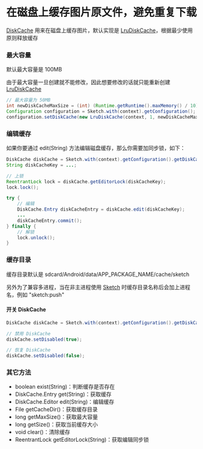 # 在磁盘上缓存图片原文件，避免重复下载

[DiskCache] 用来在磁盘上缓存图片，默认实现是 [LruDiskCache]，根据最少使用原则释放缓存

### 最大容量

默认最大容量是 100MB

由于最大容量一旦创建就不能修改，因此想要修改的话就只能重新创建 [LruDiskCache]

```java
// 最大容量为 50MB
int newDiskCacheMaxSize = (int) (Runtime.getRuntime().maxMemory() / 10);
Configuration configuration = Sketch.with(context).getConfiguration();
configuration.setDiskCache(new LruDiskCache(context, 1, newDiskCacheMaxSize));
```

### 编辑缓存

如果你要通过 edit(String) 方法编辑磁盘缓存，那么你需要加同步锁，如下：

```java
DiskCache diskCache = Sketch.with(context).getConfiguration().getDiskCache();
String diskCacheKey = ...;

// 上锁
ReentrantLock lock = diskCache.getEditorLock(diskCacheKey);
lock.lock();

try {
    // 编辑
    DiskCache.Entry diskCacheEntry = diskCache.edit(diskCacheKey);
    ...
    diskCacheEntry.commit();
} finally {
    // 解锁
    lock.unlock();
}
```

### 缓存目录

缓存目录默认是 sdcard/Android/data/APP_PACKAGE_NAME/cache/sketch

另外为了兼容多进程，当在非主进程使用 [Sketch] 时缓存目录名称后会加上进程名，例如 "sketch:push"

#### 开关 DiskCache

```java
DiskCache diskCache = Sketch.with(context).getConfiguration().getDiskCache();

// 禁用 DiskCache
diskCache.setDisabled(true);

// 恢复 DiskCache
diskCache.setDisabled(false);
```

### 其它方法
* boolean exist(String)：判断缓存是否存在
* DiskCache.Entry get(String)：获取缓存
* DiskCache.Editor edit(String)：编辑缓存
* File getCacheDir()：获取缓存目录
* long getMaxSize()：获取最大容量
* long getSize()：获取当前缓存大小
* void clear()：清除缓存
* ReentrantLock getEditorLock(String)：获取编辑同步锁

[Sketch]: ../../sketch/src/main/java/me/xiaopan/sketch/Sketch.java
[DiskCache]: ../../sketch/src/main/java/me/xiaopan/sketch/cache/DiskCache.java
[LruDiskCache]: ../../sketch/src/main/java/me/xiaopan/sketch/cache/LruDiskCache.java
[DiskLruCache]: ../../sketch/src/main/java/me/xiaopan/sketch/util/DiskLruCache.java
